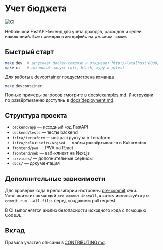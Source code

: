 # Учет бюджета

[![CI](https://github.com/DaneliyaPavel/budget-machine/actions/workflows/ci.yml/badge.svg)](https://github.com/DaneliyaPavel/budget-machine/actions/workflows/ci.yml)

Небольшой FastAPI-бекенд для учёта доходов, расходов и целей накоплений. Все примеры и интерфейс на русском языке.

## Быстрый старт

```bash
make dev  # запускает docker-compose и открывает http://localhost:8000/docs
make ci   # локальный запуск ruff, black, mypy и pytest
```

Для работы в [devcontainer](https://containers.dev/) предусмотрена команда

```bash
make devcontainer
```

Полные примеры запросов смотрите в [docs/examples.md](docs/examples.md). Инструкции по развёртыванию доступны в [docs/deployment.md](docs/deployment.md).

## Структура проекта

- `backend/app` — исходный код FastAPI
- `backend/tests` — тесты backend
- `infra/terraform` — инфраструктура в Terraform
- `infra/helm` и `infra/argocd` — файлы развёртывания в Kubernetes
- `frontend/pwa` — PWA на React
- `frontend/web` — веб-клиент на Next.js
- `services/` — дополнительные сервисы
- `docs/` — документация

## Дополнительные зависимости

Для проверки кода в репозитории настроены [pre-commit](https://pre-commit.com/) 
хуки. Установите их командой `pre-commit install`, а затем используйте
`pre-commit run --all-files` перед созданием pull request.

В CI выполняется анализ безопасности исходного кода с помощью CodeQL.

## Вклад

Правила участия описаны в [CONTRIBUTING.md](CONTRIBUTING.md).
